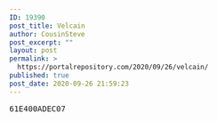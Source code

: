 ```yaml
---
ID: 19390
post_title: Velcain
author: CousinSteve
post_excerpt: ""
layout: post
permalink: >
  https://portalrepository.com/2020/09/26/velcain/
published: true
post_date: 2020-09-26 21:59:23
---
```

<pre>61E400ADEC07</pre>